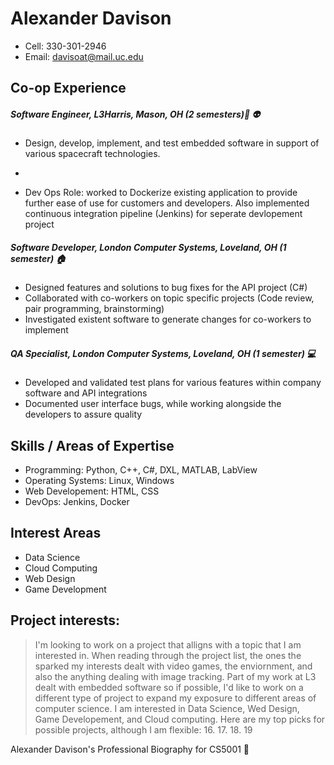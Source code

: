 # Alexander Davison
-  Cell: 330-301-2946         
-  Email: davisoat@mail.uc.edu
## Co-op Experience

##### Software Engineer, L3Harris, Mason, OH (2 semesters):rocket: :alien: 
 - Design, develop, implement, and test embedded software in support of various spacecraft technologies. 
 - 

 - Dev Ops Role: worked to Dockerize existing application to provide further ease of use for customers and developers. Also implemented continuous integration pipeline (Jenkins) for seperate devlopement project

##### Software Developer, London Computer Systems, Loveland, OH (1 semester) :house:

 - Designed features and solutions to bug fixes for the API project (C#)
 - Collaborated with co-workers on topic specific projects (Code review, pair programming, brainstorming)
 - Investigated existent software to generate changes for co-workers to implement


##### QA Specialist, London Computer Systems, Loveland, OH (1 semester) :computer:
 - Developed and validated test plans for various features within company software and API integrations
 - Documented user interface bugs, while working alongside the developers to assure quality


## Skills / Areas of Expertise
 - Programming: Python, C++, C#, DXL, MATLAB, LabView
 - Operating Systems: Linux, Windows
 - Web Developement: HTML, CSS
 - DevOps: Jenkins, Docker
 
## Interest Areas
 - Data Science
 - Cloud Computing
 - Web Design
 - Game Development
 
## Project interests:

> I'm looking to work on a project that alligns with a topic that I am interested in. When reading through the project list, the ones the sparked my interests dealt with video games, the enviornment, and also the anything dealing with image tracking. Part of my work at L3 dealt with embedded software so if possible, I'd like to work on a different type of project to expand my exposure to different areas of computer science. I am interested in Data Science, Wed Design, Game Developement, and Cloud computing. Here are my top picks for possible projects, although I am flexible: 16. 17. 18. 19 

> 

Alexander Davison's Professional Biography for CS5001
:rocket:
